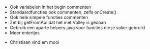 - Ook variabelen in het begin commenten
- Standaardfuncties ook commenten, zelfs onCreate()
- Ook hele simpele functies commenten
- Zet bij getFromApi dat het met Volley is gedaan
- Gebruik een aparte helpers.java voor functies die je vaker gebruikt
- Meer entertjes
+ Christiaan vind em mooi
